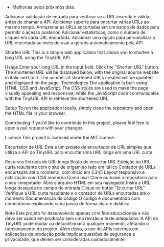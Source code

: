 * Melhorias pelos próximos dias:

Adicionar validação de entrada para verificar se a URL inserida é válida antes de chamar a API.
Adicionar suporte para encurtar várias URLs ao mesmo tempo.
Armazenar as URLs encurtadas em um banco de dados para permitir o acesso posterior.
Adicionar estatísticas, como o número de cliques em cada URL encurtada.
Adicionar uma opção para personalizar a URL encurtada ao invés de usar a gerada automaticamente pela API.




Shorten URL
This is a simple web application that allows you to shorten a long URL using the TinyURL API.

Usage
Enter your long URL in the input field.
Click the "Shorten URL" button.
The shortened URL will be displayed below, with the original source website in italic next to it.
The number of shortened URLs created will be updated and displayed on the page.
Technologies
The application is built using HTML, CSS and JavaScript. The CSS styles are used to make the page visually appealing and responsive, while the JavaScript code communicates with the TinyURL API to retrieve the shortened URL.

Setup
To run the application locally, simply clone the repository and open the HTML file in your browser.

Contributing
If you'd like to contribute to this project, please feel free to open a pull request with your changes.

License
This project is licensed under the MIT license.


Encurtador de URL
Este é um projeto de encurtador de URL simples que utiliza a API do TinyURL para encurtar uma URL longa em uma URL curta.

Recursos
Entrada de URL longa
Botão de encurtar URL
Exibição da URL curta resultante com o site de origem ao lado em itálico
Contador de URLs encurtadas até o momento, com início em 3.345
Layout responsivo e estilização com CSS moderno
Como usar
Clone ou baixe o repositório para o seu computador
Abra o arquivo HTML em seu navegador
Insira a URL longa desejada no campo de entrada
Clique no botão "Encurtar URL"
Verifique a URL curta resultante e o contador de URLs encurtadas até o momento
Documentação do código
O código é documentado com comentários explicando cada passo de forma clara e didática.

Nota
Este projeto foi desenvolvido apenas com fins educacionais e não deve ser usado em produção sem uma revisão e teste adequados. A API do TinyURL pode mudar ou descontinuar a qualquer momento, afetando o funcionamento do projeto. Além disso, o uso de APIs externas em aplicações de produção pode implicar questões de segurança e privacidade, que devem ser consideradas cuidadosamente.
